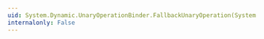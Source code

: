 ```yaml
---
uid: System.Dynamic.UnaryOperationBinder.FallbackUnaryOperation(System.Dynamic.DynamicMetaObject)
internalonly: False
---
```

